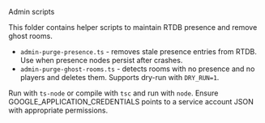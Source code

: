 Admin scripts

This folder contains helper scripts to maintain RTDB presence and remove ghost rooms.

- `admin-purge-presence.ts` - removes stale presence entries from RTDB. Use when presence nodes persist after crashes.
- `admin-purge-ghost-rooms.ts` - detects rooms with no presence and no players and deletes them. Supports dry-run with `DRY_RUN=1`.

Run with `ts-node` or compile with `tsc` and run with `node`. Ensure GOOGLE_APPLICATION_CREDENTIALS points to a service account JSON with appropriate permissions.
